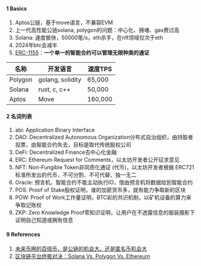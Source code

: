 

#### 1 Basics

1. Aptos公链，基于move语言，不兼容EVM
2. 上一代高性能公链solana, polygon的问题：中心化、拥堵、gas费过高
3. Solana: 速度极快，50000笔/s，eth杀手，在nft领域仅次于eth
4. 2024年btc会减半
4. [ERC-1155](https://u.naturaldao.io/be/chapter4/4.8%20ERC-1155%EF%BC%9A%E4%B8%BA%E5%8C%BA%E5%9D%97%E9%93%BE%E6%B8%B8%E6%88%8F%E8%80%8C%E7%94%9F#yi-ge-zhi-neng-he-yue-duo-zhong-tong-zheng)：**一个单一的智能合约可以管理无限种类的通证**



| 名称    | 开发语言         | 速度TPS |
| ------- | ---------------- | ------- |
| Polygon | golang, solidity | 65,000  |
| Solana  | rust, c, c++     | 50,000  |
| Aptos   | Move             | 160,000 |



#### 2 名词列表

1. abi: Application Binary Interface
1. DAO: Decentralized Autonomous Organization分布式自治组织，由持股者投票，由智能合约失去，目标是取代传统股权公司
2. DeFi: Decentralized Finance去中心化金融
3. ERC: Ethereum Request for Comments，以太坊开发者公开征求意见
4. NFT: Non-Fungible Token非同质化通证 (代币)，以太坊开发者根据 ERC721标准所发出的代币，不可分割、不可代替、独一无二
5. Oracle: 预言机，智能合约不能主动执行IO，借由预言机将数据给到智能合约
6. POS: Proof of Stake股权证明，谁的加密货币多，就有能力争取新的区块
7. POW: Proof of Work工作量证明，BTC彩的共识机制，以矿机设备的算力来争取记账权
7. ZKP: Zero Knowledge Proof零知识证明，让用户在不透露信息的服装摄影下证明自己知道或拥有信息



#### 9 References

1. [未来币圈的百倍币，是公链的机会大。还是匿名币机会大](https://www.zhihu.com/question/332277862/answer/2598558944)
2. [区块链平台终极对决：Solana Vs. Polygon Vs. Ethereum](https://zhuanlan.zhihu.com/p/524278848)